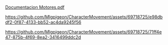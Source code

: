 [Documentacion Motores.pdf](https://github.com/Mlgpigeon/CharacterMovement/files/12643936/Documentacion.Motores.pdf)


https://github.com/Mlgpigeon/CharacterMovement/assets/69718725/e98dbdf2-0f87-4133-bb52-ac4da9245f56


https://github.com/Mlgpigeon/CharacterMovement/assets/69718725/71ff4e47-875b-4f69-8ea2-3416499ddc2d


